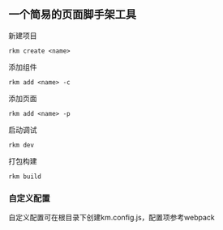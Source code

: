<!--
 * @Author: rkm
 * @Date: 2020-11-13 10:16:32
 * @LastEditTime: 2020-11-13 10:31:23
 * @FilePath: \rkm-cli\readme.md
 * @LastEditors: rkm
-->
##  一个简易的页面脚手架工具

新建项目
```
rkm create <name>
```

添加组件
```
rkm add <name> -c
```

添加页面
```
rkm add <name> -p
```

启动调试
```
rkm dev
```

打包构建
```
rkm build
```

### 自定义配置

自定义配置可在根目录下创建km.config.js，配置项参考webpack